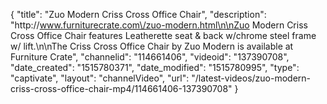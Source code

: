 {
    "title": "Zuo Modern Criss Cross Office Chair",
    "description": "http:\/\/www.furniturecrate.com\/zuo-modern.html\n\nZuo Modern Criss Cross Office Chair features Leatherette seat & back w\/chrome steel frame w\/ lift.\n\nThe Criss Cross Office Chair  by Zuo Modern is available at Furniture Crate",
    "channelid": "114661406",
    "videoid": "137390708",
    "date_created": "1515780371",
    "date_modified": "1515780995",
    "type": "captivate",
    "layout": "channelVideo",
    "url": "\/latest-videos\/zuo-modern-criss-cross-office-chair-mp4\/114661406-137390708"
}